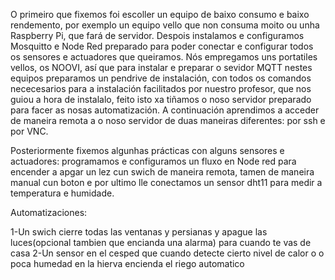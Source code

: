 O primeiro que fixemos foi escoller un equipo de baixo consumo e baixo rendemento, por exemplo un equipo vello que non consuma moito ou unha Raspberry Pi, que fará de servidor. Despois instalamos e configuramos Mosquitto e Node Red preparado para poder conectar e configurar todos os sensores e actuadores que queiramos. Nós empregamos uns portatiles vellos, os NOOVI, así que para instalar e preparar o sevidor MQTT nestes equipos preparamos un pendrive de instalación, con todos os comandos nececesarios para a instalación facilitados por nuestro profesor, que nos guiou a hora de instalalo, feito isto xa tiñamos o noso servidor preparado para facer as nosas automatización. A continuación aprendimos a acceder de maneira remota a o noso servidor de duas maneiras diferentes: por ssh e por VNC. 

Posteriormente fixemos algunhas prácticas con alguns sensores e actuadores: programamos e configuramos un fluxo en Node red para encender a apgar un lez cun swich de maneira remota, tamen de maneira manual cun boton e por ultimo lle conectamos un sensor dht11 para medir a temperatura e humidade.  

Automatizaciones:

1-Un swich cierre todas las ventanas y persianas y apague las luces(opcional tambien que encianda una alarma) para cuando te vas de casa 
2-Un sensor en el cesped que cuando detecte cierto nivel de calor o o poca humedad en la hierva encienda el riego automatico
